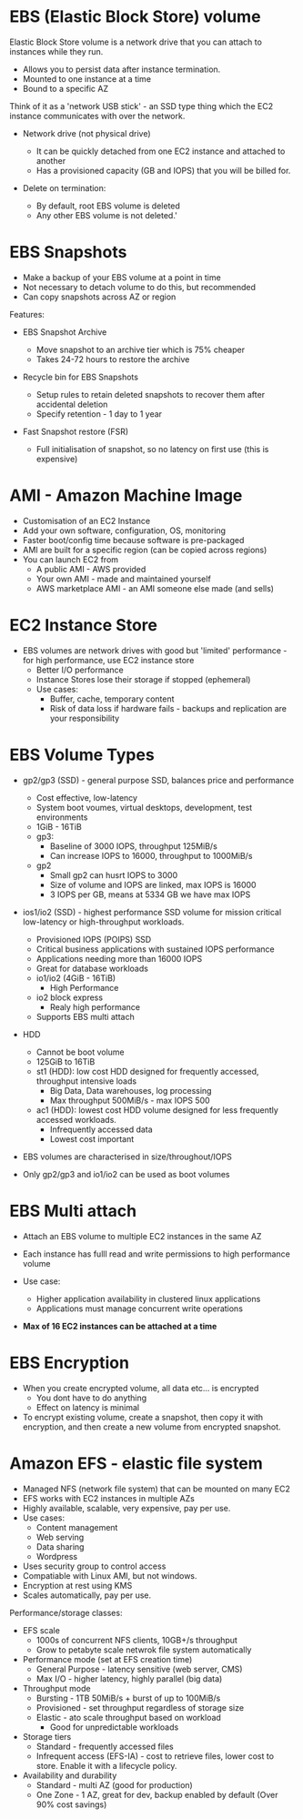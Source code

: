 # EBS (Elastic Block Store) volume

Elastic Block Store volume is a network drive that you can attach to instances while they run.

* Allows you to persist data after instance termination.
* Mounted to one instance at a time
* Bound to a specific AZ

Think of it as a 'network USB stick' - an SSD type thing which the EC2 instance communicates with over the network.

* Network drive (not physical drive)
  * It can be quickly detached from one EC2 instance and attached to another
  * Has a provisioned capacity (GB and IOPS) that you will be billed for.

* Delete on termination:
  * By default, root EBS volume is deleted
  * Any other EBS volume is not deleted.'

# EBS Snapshots

* Make a backup of your EBS volume at a point in time
* Not necessary to detach volume to do this, but recommended
* Can copy snapshots across AZ or region

Features:

* EBS Snapshot Archive
  * Move snapshot to an archive tier which is 75% cheaper
  * Takes 24-72 hours to restore the archive
* Recycle bin for EBS Snapshots
  * Setup rules to retain deleted snapshots to recover them after accidental deletion
  * Specify retention - 1 day to 1 year

* Fast Snapshot restore (FSR)
  * Full initialisation of snapshot, so no latency on first use (this is expensive)

# AMI - Amazon Machine Image

* Customisation of an EC2 Instance
* Add your own software, configuration, OS, monitoring
* Faster boot/config time because software is pre-packaged
* AMI are built for a specific region (can be copied across regions)
* You can launch EC2 from
  * A public AMI - AWS provided
  * Your own AMI - made and maintained yourself
  * AWS marketplace AMI - an AMI someone else made (and sells)

# EC2 Instance Store

* EBS volumes are network drives with good but 'limited' performance - for high performance, use EC2 instance store
  * Better I/O performance
  * Instance Stores lose their storage if stopped (ephemeral)
  * Use cases:
    * Buffer, cache, temporary content
    * Risk of data loss if hardware fails - backups and replication are your responsibility

# EBS Volume Types

* gp2/gp3 (SSD) - general purpose SSD, balances price and performance
  * Cost effective, low-latency
  * System boot voumes, virtual desktops, development, test environments
  * 1GiB - 16TiB
  * gp3:
    * Baseline of 3000 IOPS, throughput 125MiB/s
    * Can increase IOPS to  16000, throughput to 1000MiB/s
  * gp2
    * Small gp2 can husrt IOPS to 3000
    * Size of volume and IOPS are linked, max IOPS is 16000
    * 3 IOPS per GB, means at 5334 GB we have max IOPS
* ios1/io2 (SSD) - highest performance SSD volume for mission critical low-latency or high-throughput workloads.
  * Provisioned IOPS (POIPS) SSD
  * Critical business applications with sustained IOPS performance
  * Applications needing more than 16000 IOPS
  * Great for database workloads
  * io1/io2 (4GiB - 16TiB)
    * High Performance
  * io2 block express
    * Realy high performance
  * Supports EBS multi attach

* HDD
  * Cannot be boot volume
  * 125GiB to 16TiB 
  * st1 (HDD): low cost HDD designed for frequently accessed, throughput intensive loads
    * Big Data, Data warehouses, log processing
    * Max throughput 500MiB/s - max IOPS 500 
  * ac1 (HDD): lowest cost HDD volume designed for less frequently accessed workloads.
    * Infrequently accessed data
    * Lowest cost important
  
* EBS volumes are characterised in size/throughout/IOPS
* Only gp2/gp3 and io1/io2 can be used as boot volumes

# EBS Multi attach

* Attach an EBS volume to multiple EC2 instances in the same AZ
* Each instance has fulll read and write permissions to high performance volume
* Use case:
  * Higher application availability in clustered linux applications
  * Applications must manage concurrent write operations

* **Max of 16 EC2 instances can be attached at a time**

# EBS Encryption

* When you create encrypted volume, all data etc... is encrypted
  * You dont have to do anything
  * Effect on latency is minimal
* To encrypt existing volume, create a snapshot, then copy it with encryption, and then create a new volume from encrypted snapshot.

# Amazon EFS - elastic file system

* Managed NFS (network file system) that can be mounted on many EC2
* EFS works with EC2 instances in multiple AZs
* Highly available, scalable, very expensive, pay per use.
* Use cases:
  * Content management
  * Web serving
  * Data sharing
  * Wordpress
* Uses security group to control access
* Compatiable with Linux AMI, but not windows.
* Encryption at rest using KMS
* Scales automatically, pay per use.

Performance/storage classes:

* EFS scale
  * 1000s of concurrent NFS clients, 10GB+/s throughput
  * Grow to petabyte scale netwrok file system automatically
* Performance mode (set at EFS creation time)
  * General Purpose - latency sensitive (web server, CMS)
  * Max I/O - higher latency, highly parallel (big data)
* Throughput mode
  * Bursting - 1TB  50MiB/s + burst of up to 100MiB/s
  * Provisioned - set throughput regardless of storage size
  * Elastic - ato scale throughput based on workload
    * Good for unpredictable workloads
* Storage tiers
  * Standard - frequently accessed files
  * Infrequent access (EFS-IA) - cost to retrieve files, lower cost to store. Enable it with a lifecycle policy.
* Availability and durability
  * Standard - multi AZ (good for production)
  * One Zone - 1 AZ, great for dev, backup enabled by default (Over 90% cost savings)
